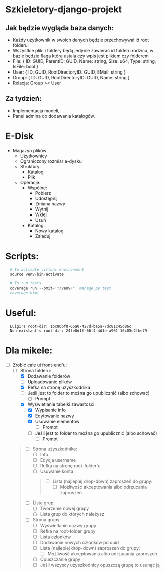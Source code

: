 # Szkieletory-django-projekt

## Jak będzie wygląda baza danych:
- Każdy użytkownik w swoich danych będzie przechowywał id root folderu
- Wszystkie pliki i foldery będą jedynie zawierać id folderu rodzica, w bazie będzie flaga która ustala czy wpis jest plikiem czy folderem
- File: { ID: GUID, ParentID: GUID, Name: string, Size: u64, Type: string, IsFile: bool }
- User: { ID: GUID, RootDirectoryID: GUID, EMail: string }
- Group: { ID: GUID, RootDirectoryID: GUID, Name: string }
- Relacja: Group >< User

## Za tydzień:
- Implementacja modeli,
- Panel admina do dodawania katalogów.


# E-Disk
- Magazyn plików
  - Użytkownicy
  - Ograniczony rozmiar e-dysku
  - Struktury:
    - Katalog
    - Plik
  - Operacje:
    - Wspólne:
      - Pobierz
      - Udostępnij
      - Zmiana nazwy
      - Wytnij
      - Wklej
      - Usuń
    - Katalog:
      - Nowy katalog
      - Załaduj

# Scripts:
```s
  # To activate virtual environment
  source venv/bin/activate

  # To run tests
  coverage run --omit='*/venv/*' manage.py test
  coverage html
```
# Useful:
```
  Luigi's root-dir: 1bc80bf8-65a0-427d-ba5a-7dc81c45d86c
  Non-existant's root-dir: 24fe8d1f-66f4-4d1e-a961-16c05d2fbe79
```

# Dla mikele:

- [ ] Zrobić całe ui front-end'u:
  - [ ] Strona folderu:
    - [x] Dodawanie folderów
    - [ ] Uploadowanie plików
    - [x] Refka na stronę użyszkodnika
    + [ ] Jeśli jest to folder to można go upublicznić (albo schować)
      - [ ] Prompt
    - [x] Wyświetlanie tabelki zawartości:
      - [x] Wypisanie info
      - [x] Edytowanie nazwy
      - [x] Usuwanie elementów
        - [ ] Prompt
      + [ ] Jeśli jest to folder to można go upublicznić (albo schować)
        - [ ] Prompt
  > - [ ] Strona użyszkodnika:
  >   - [ ] Info
  >   - [ ] Edycja username
  >   - [ ] Refka na stronę root-folder'u
  >   * [ ] Usuwanie konta
  >   > - [ ] Lista (najlepiej drop-down) zaproszeń do grupy:
  >   >   - [ ] Możliwość akceptowania albo odrzucania zaproszeń
    > - [ ] Lista grup:
    >   - [ ] Tworzenie nowej grupy
    >   - [ ] Lista grup do których należysz
  > - [ ] Strona grupy:
  >   - [ ] Wyświetlanie nazwy grupy
  >   - [ ] Refka na root-folder grupy
  >   - [ ] Lista członków
  >   - [ ] Dodawanie nowych członków po uuid
  >   - [ ] Lista (najlepiej drop-down) zaproszeń do grupy:
  >     - [ ] Możliwość akceptowania albo odrzucania zaproszeń
  >   - [ ] Opuszczanie grupy
  >   * [ ] Jeśli wszyscy użyszkodnicy opuszczą grupę to usunąć ją